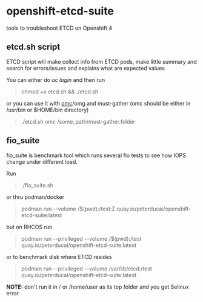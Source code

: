 # openshift-etcd-suite

tools to troubleshoot ETCD on Openshift 4

## etcd.sh script

ETCD script will make collect info from ETCD pods, make little summary and search for errors/issues and explains what are expected values

You can either do *oc login* and then run

> chmod +x etcd.sh && ./etcd.sh

or you can use it with [omc](https://github.com/gmeghnag/omc)/omg and must-gather (omc should be either in /usr/bin or $HOME/bin directory)

> ./etcd.sh omc /some_path/must-gather.folder
> 

## fio_suite

fio_suite is benchmark tool which runs several fio tests to see how IOPS change under different load.

Run

> ./fio_suite.sh

or thru podman/docker

> podman run --volume /$(pwd):/test:Z quay.io/peterducai/openshift-etcd-suite:latest

but on RHCOS run

> podman run --privileged --volume /$(pwd):/test quay.io/peterducai/openshift-etcd-suite:latest

or to benchmark disk where ETCD resides

> podman run --privileged --volume /var/lib/etcd:/test quay.io/peterducai/openshift-etcd-suite:latest

**NOTE:** don't run it in / or /home/user as its top folder and you get Selinux error

